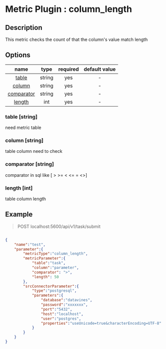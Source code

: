 # Metric Plugin : column_length

## Description

This metric checks the count of that the column's value match length

## Options

|               name               |  type  | required | default value |
|:--------------------------------:|:------:|:--------:|:-------------:|
|      [table](#table-string)      | string |   yes    |       -       |
|     [column](#column-string)     | string |   yes    |       -       |
| [comparator](#comparator-string) | string |   yes    |       -       |
|      [length](#length-int)       |  int   |   yes    |       -       |

### table [string]
need metric table

### column [string]
table column need to check

### comparator [string]
comparator in sql like [ > >= < <= = <>]

### length [int]
table column length

## Example

> POST localhost:5600/api/v1/task/submit
```json

{
    "name":"test",
    "parameter":{
        "metricType":"column_length",
        "metricParameter":{
            "table":"task",
            "column":"parameter",
            "comparator": ">",
            "length": 50
        },
        "srcConnectorParameter":{
            "type":"postgresql",
            "parameters":{
                "database":"datavines",
                "password":"xxxxxxx",
                "port":"5432",
                "host":"localhost",
                "user":"postgres",
                "properties":"useUnicode=true&characterEncoding=UTF-8"
            }
        }
    }
}
```